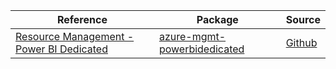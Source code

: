 | Reference | Package | Source |
|---|---|---|
|[Resource Management - Power BI Dedicated](mgmt-powerbidedicated-readme.md)|[azure-mgmt-powerbidedicated](https://pypi.org/project/azure-mgmt-powerbidedicated)|[Github](https://github.com/Azure/azure-sdk-for-python)|
